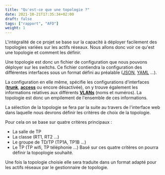 ```yaml
---
title: "Qu'est-ce que une topologie ?"
date: 2021-10-21T17:35:34+02:00
draft: false
tags: ["rapport", "AFD"]
weight: 1
---
```


L'intégralité de  ce projet se base sur la capacité à déployer facilement des topologies variées sur les actifs réseaux. Nous allons donc voir ce qu'est une topologie et comment les définir.

Une topologie est donc un fichier de configuration que nous pouvons déployer sur les switchs. Ce fichier contiendra la configuration des différentes interfaces sous un format défini au préalable ([JSON](../../../word_index/#json "extension de structure de fichier"), [YAML](../../../word_index/#yaml "extension de structure de fichier") ...).

La configuration en elle même, spécifie les configurations d'interfaces (**[trunk](../../../word_index/#trunk "mode de communication de port cisco" )**, **[access](../../../word_index/#access "mode de communication de port cisco")** ou encore désactivée), on y trouve également les informations relatives aux différents **[VLANs](../../../word_index/#vlan "Pont virtuel entre deux réseaux physiquement distants")** (noms et numéros).
La topologie est donc un empilement de l'ensemble de ces informations.

La sélection de la topologie se fera par la suite au travers de l'interface web dans laquelle nous devrons définir les critères de choix de la topologie.

Pour cela on se base sur quatre critères principaux :

- La salle de TP
- La classe (RT1, RT2 ...)
- Le groupe de TD/TP (TP1A, TP1B ...)
- Le TP (TP wifi, TP téléphonie ...)
Basé sur ces quatre critères on pourra définir la topoplogie souhaité.

Une fois la topologie choisie elle sera traduite dans un format adapté pour les actifs réseaux par le gestionnaire de topologie.
